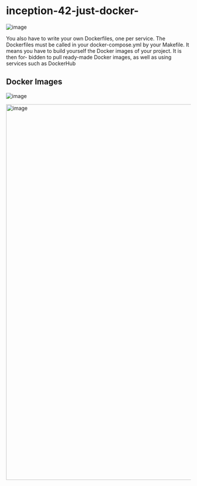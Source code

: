 # inception-42-just-docker-

![image](https://github.com/alessiotucci/inception-42-just-docker-/assets/116757689/917ed324-aa10-4d6a-a838-6c7373acbb5c)


You also have to write your own Dockerfiles, one per service. The Dockerfiles must
be called in your docker-compose.yml by your Makefile.
It means you have to build yourself the Docker images of your project. It is then for-
bidden to pull ready-made Docker images, as well as using services such as DockerHub


## Docker Images
![image](https://github.com/alessiotucci/inception-42-just-docker-/assets/116757689/4bd01da7-1d1c-451b-9a5e-1120679f9b0c)

<img width="1024" height="1024" alt="image" src="https://github.com/user-attachments/assets/bb8a74c6-1a2f-4730-bdd3-e2d3fa706aec" />

